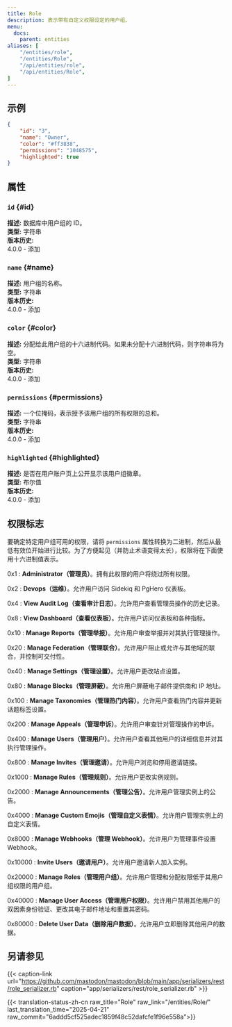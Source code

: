 ```yaml
---
title: Role
description: 表示带有自定义权限设定的用户组。
menu:
  docs:
    parent: entities
aliases: [
	"/entities/role",
	"/entities/Role",
	"/api/entities/role",
	"/api/entities/Role",
]
---
```


## 示例

```json
{
	"id": "3",
	"name": "Owner",
	"color": "#ff3838",
	"permissions": "1048575",
	"highlighted": true
}
```

## 属性

### `id` {#id}

**描述:** 数据库中用户组的 ID。\
**类型:** 字符串\
**版本历史:**\
4.0.0 - 添加

### `name` {#name}

**描述:** 用户组的名称。\
**类型:** 字符串\
**版本历史:**\
4.0.0 - 添加

### `color` {#color}

**描述:** 分配给此用户组的十六进制代码。如果未分配十六进制代码，则字符串将为空。\
**类型:** 字符串\
**版本历史:**\
4.0.0 - 添加

### `permissions` {#permissions}

**描述:** 一个位掩码，表示授予该用户组的所有权限的总和。\
**类型:** 字符串\
**版本历史:**\
4.0.0 - 添加

### `highlighted` {#highlighted}

**描述:** 是否在用户账户页上公开显示该用户组徽章。\
**类型:** 布尔值\
**版本历史:**\
4.0.0 - 添加

## 权限标志

要确定特定用户组可用的权限，请将 `permissions` 属性转换为二进制，然后从最低有效位开始进行比较。为了方便起见（并防止术语变得太长），权限将在下面使用十六进制值表示。

0x1
: **Administrator（管理员）**。拥有此权限的用户将绕过所有权限。

0x2
: **Devops（运维）**。允许用户访问 Sidekiq 和 PgHero 仪表板。

0x4
: **View Audit Log（查看审计日志）**。允许用户查看管理员操作的历史记录。

0x8
: **View Dashboard（查看仪表板）**。允许用户访问仪表板和各种指标。

0x10
: **Manage Reports（管理举报）**。允许用户审查举报并对其执行管理操作。

0x20
: **Manage Federation（管理联合）**。允许用户阻止或允许与其他域的联合，并控制可交付性。

0x40
: **Manage Settings（管理设置）**。允许用户更改站点设置。

0x80
: **Manage Blocks（管理屏蔽）**。允许用户屏蔽电子邮件提供商和 IP 地址。

0x100
: **Manage Taxonomies（管理热门内容）**。允许用户查看热门内容并更新话题标签设置。

0x200
: **Manage Appeals（管理申诉）**。允许用户审查针对管理操作的申诉。

0x400
: **Manage Users（管理用户）**。允许用户查看其他用户的详细信息并对其执行管理操作。

0x800
: **Manage Invites（管理邀请）**。允许用户浏览和停用邀请链接。

0x1000
: **Manage Rules（管理规则）**。允许用户更改实例规则。

0x2000
: **Manage Announcements（管理公告）**。允许用户管理实例上的公告。

0x4000
: **Manage Custom Emojis（管理自定义表情）**。允许用户管理实例上的自定义表情。

0x8000
: **Manage Webhooks（管理 Webhook）**。允许用户为管理事件设置 Webhook。

0x10000
: **Invite Users（邀请用户）**。允许用户邀请新人加入实例。

0x20000
: **Manage Roles（管理用户组）**。允许用户管理和分配权限低于其用户组权限的用户组。

0x40000
: **Manage User Access（管理用户权限）**。允许用户禁用其他用户的双因素身份验证、更改其电子邮件地址和重置其密码。

0x80000
: **Delete User Data（删除用户数据）**。允许用户立即删除其他用户的数据。

## 另请参见

{{< caption-link url="https://github.com/mastodon/mastodon/blob/main/app/serializers/rest/role_serializer.rb" caption="app/serializers/rest/role_serializer.rb" >}}

{{< translation-status-zh-cn raw_title="Role" raw_link="/entities/Role/" last_translation_time="2025-04-21" raw_commit="6addd5cf525adec1859f48c52dafcfe1f96e558a">}}

